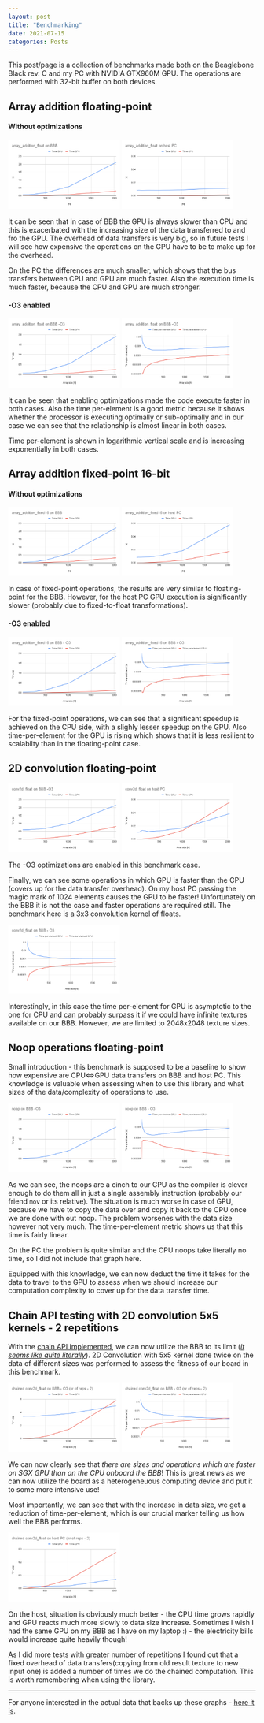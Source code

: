 ```yaml
---
layout: post
title: "Benchmarking"
date: 2021-07-15
categories: Posts
---
```


This post/page is a collection of benchmarks made both on the Beaglebone Black rev. C and my PC with NVIDIA GTX960M GPU.
The operations are performed with 32-bit buffer on both devices. 

## Array addition floating-point
#### Without optimizations
<p float="left">
  <img src="https://raw.githubusercontent.com/JDuchniewicz/gsoc2021-blog/gh-pages/data/array_addition_float/array_addition_float%20on%20BBB.png" width="45%" />
  <img src="https://raw.githubusercontent.com/JDuchniewicz/gsoc2021-blog/gh-pages/data/array_addition_float/array_addition_float%20on%20host%20PC.png" width="45%" />
</p>
It can be seen that in case of BBB the GPU is always slower than CPU and this is exacerbated with the increasing size of the data transferred to and fro the GPU. The overhead of data transfers is very big, so in future tests I will see how expensive the operations on the GPU have to be to make up for the overhead.

On the PC the differences are much smaller, which shows that the bus transfers between CPU and GPU are much faster. Also the execution time is much faster, because the CPU and GPU are much stronger.

#### -O3 enabled
<p float="left">
  <img src="https://raw.githubusercontent.com/JDuchniewicz/gsoc2021-blog/gh-pages/data/array_addition_float/array_addition_float%20on%20BBB%20-O3.png" width="45%" />
  <img src="https://raw.githubusercontent.com/JDuchniewicz/gsoc2021-blog/gh-pages/data/array_addition_float/array_addition_float%20on%20BBB%20-O3-element.png" width="45%" />
</p>

It can be seen that enabling optimizations made the code execute faster in both cases. Also the time per-element is a good metric because it shows whether the processor is executing optimally or sub-optimally and in our case we can see that the relationship is almost linear in both cases.

Time per-element is shown in logarithmic vertical scale and is increasing exponentially in both cases.

## Array addition fixed-point 16-bit
#### Without optimizations
<p float="left">
  <img src="https://raw.githubusercontent.com/JDuchniewicz/gsoc2021-blog/gh-pages/data/array_addition_fixed16/array_addition_fixed16%20on%20BBB.png" width="45%" />
  <img src="https://raw.githubusercontent.com/JDuchniewicz/gsoc2021-blog/gh-pages/data/array_addition_fixed16/array_addition_fixed16%20on%20host%20PC.png" width="45%" />
</p>

In case of fixed-point operations, the results are very similar to floating-point for the BBB. However, for the host PC GPU execution is significantly slower (probably due to fixed-to-float transformations).

#### -O3 enabled
<p float="left">
  <img src="https://raw.githubusercontent.com/JDuchniewicz/gsoc2021-blog/gh-pages/data/array_addition_fixed16/array_addition_fixed16%20on%20BBB%20-%20O3.png" width="45%" />
  <img src="https://raw.githubusercontent.com/JDuchniewicz/gsoc2021-blog/gh-pages/data/array_addition_fixed16/array_addition_fixed16%20on%20BBB%20-%20O3-element.png" width="45%" />
</p>

For the fixed-point operations, we can see that a significant speedup is achieved on the CPU side, with a slighly lesser speedup on the GPU. Also time-per-element for the GPU is rising which shows that it is less resilient to scalabilty than in the floating-point case.

## 2D convolution floating-point
<p float="left">
  <img src="https://raw.githubusercontent.com/JDuchniewicz/gsoc2021-blog/gh-pages/data/conv2d_float/conv2d_float%20on%20BBB%20-O3.png" width="45%" />
  <img src="https://raw.githubusercontent.com/JDuchniewicz/gsoc2021-blog/gh-pages/data/conv2d_float/conv2d_float%20on%20host%20PC.png" width="45%" />
</p>


The -O3 optimizations are enabled in this benchmark case.

Finally, we can see some operations in which GPU is faster than the CPU (covers up for the data transfer overhead). On my host PC passing the magic mark of 1024 elements causes the GPU to be faster! Unfortunately on the BBB it is not the case and faster operations are required still. The benchmark here is a 3x3 convolution kernel of floats.

<p float="left">
  <img src="https://raw.githubusercontent.com/JDuchniewicz/gsoc2021-blog/gh-pages/data/conv2d_float/conv2d_float%20on%20BBB%20-%20O3-element.png" width="45%" />
</p>

Interestingly, in this case the time per-element for GPU is asymptotic to the one for CPU and can probably surpass it if we could have infinite textures available on our BBB. However, we are limited to 2048x2048 texture sizes.

## Noop operations floating-point
Small introduction - this benchmark is supposed to be a baseline to show how expensive are CPU<=>GPU data transfers on BBB and host PC. This knowledge is valuable when assessing when to use this library and what sizes of the data/complexity of operations to use.

<p float="left">
  <img src="https://raw.githubusercontent.com/JDuchniewicz/gsoc2021-blog/gh-pages/data/noop/noop%20on%20BBB%20-O3.png" width="45%" />
  <img src="https://raw.githubusercontent.com/JDuchniewicz/gsoc2021-blog/gh-pages/data/noop/noop%20on%20BBB%20-%20O3-element.png" width="45%" />
</p>

As we can see, the noops are a cinch to our CPU as the compiler is clever enough to do them all in just a single assembly instruction (probably our friend `mov` or its relative). The situation is much worse in case of GPU, because we have to copy the data over and copy it back to the CPU once we are done with out noop. The problem worsenes with the data size however not very much. The time-per-element metric shows us that this time is fairly linear.

On the PC the problem is quite similar and the CPU noops take literally no time, so I did not include that graph here.

Equipped with this knowledge, we can now deduct the time it takes for the data to travel to the GPU to assess when we should increase our computation complexity to cover up for the data transfer time.

## Chain API testing with 2D convolution 5x5 kernels - 2 repetitions
With the [chain API implemented](), we can now utilize the BBB to its limit ([_it seems like quite literally_]()). 2D Convolution with 5x5 kernel done twice on the data of different sizes was performed to assess the fitness of our board in this benchmark.

<p float="left">
  <img src="https://raw.githubusercontent.com/JDuchniewicz/gsoc2021-blog/gh-pages/data/chain_conv2d_5/chained%20conv2d_float%20on%20BBB%20-%20O3%20(nr%20of%20reps%20-%202).png" width="45%" />
  <img src="https://raw.githubusercontent.com/JDuchniewicz/gsoc2021-blog/gh-pages/data/chain_conv2d_5/chained%20conv2d_float%20on%20BBB%20-%20O3%20(nr%20of%20reps%20-%202)-element.png" width="45%" />
</p>

We can now clearly see that _there are sizes and operations which are faster on SGX GPU than on the CPU onboard the BBB_! This is great news as we can now utilize the board as a heterogeneuous computing device and put it to some more intensive use!

Most importantly, we can see that with the increase in data size, we get a reduction of time-per-element, which is our crucial marker telling us how well the BBB performs. 

<p float="left">
  <img src="https://raw.githubusercontent.com/JDuchniewicz/gsoc2021-blog/gh-pages/data/chain_conv2d_5/chained%20conv2d_float%20on%20host%20PC%20(nr%20of%20reps%20-%202).png" width="45%" />
</p>

On the host, situation is obviously much better - the CPU time grows rapidly and GPU reacts much more slowly to data size increase. Sometimes I wish I had the same GPU on my BBB as I have on my laptop :) - the electricity bills would increase quite heavily though!

As I did more tests with greater number of repetitions I found out that a fixed overhead of data transfers(copying from old result texture to new input one) is added a number of times we do the chained computation. This is worth remembering when using the library.

-----------
For anyone interested in the actual data that backs up these graphs - [here it is](https://docs.google.com/spreadsheets/d/1CSCAirU1Zo2bp7UKmpXpbvrvRv_IZArDhxX1b4W2Bl4/edit?usp=sharing). 
